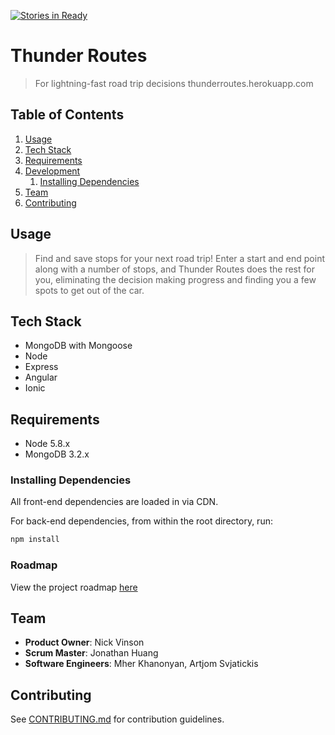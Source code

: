 [![Stories in Ready](https://badge.waffle.io/hrr15velociraptors/ZeusCrew.svg?label=ready&title=Ready)](http://waffle.io/hrr15velociraptors/ZeusCrew)
# Thunder Routes

> For lightning-fast road trip decisions
> thunderroutes.herokuapp.com


## Table of Contents

1. [Usage](#Usage)
1. [Tech Stack](#tech-stack)
1. [Requirements](#requirements)
1. [Development](#development)
    1. [Installing Dependencies](#installing-dependencies)
1. [Team](#team)
1. [Contributing](#contributing)

## Usage

> Find and save stops for your next road trip!  Enter a start and end point along with a number of stops, and Thunder Routes does the rest for you, eliminating the decision making progress and finding you a few spots to get out of the car.

## Tech Stack
- MongoDB with Mongoose
- Node
- Express
- Angular
- Ionic

## Requirements

- Node 5.8.x
- MongoDB 3.2.x

### Installing Dependencies
All front-end dependencies are loaded in via CDN.

For back-end dependencies, from within the root directory, run:

```sh
npm install
```

### Roadmap

View the project roadmap [here](https://github.com/ZeusCrew/ZeusCrew/issues)

## Team

  - __Product Owner__: Nick Vinson
  - __Scrum Master__: Jonathan Huang
  - __Software Engineers__: Mher Khanonyan, Artjom Svjatickis

## Contributing

See [CONTRIBUTING.md](CONTRIBUTING.md) for contribution guidelines.
